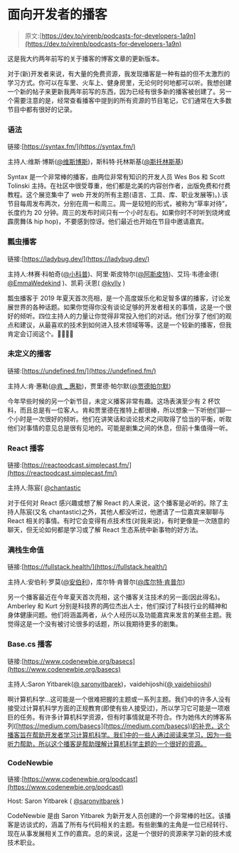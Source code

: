 # 面向开发者的播客

> 原文:[https://dev.to/virenb/podcasts-for-developers-1a9n](https://dev.to/virenb/podcasts-for-developers-1a9n)

这是我大约两年前写的关于播客的博客文章的更新版本。

对于(新)开发者来说，有大量的免费资源，我发现播客是一种有益的但不太激烈的学习方式。你可以在车里、火车上、健身房里，无论何时何地都可以听。我想创建一个新的帖子来更新我两年前写的东西，因为已经有很多新的播客被创建了。另一个需要注意的是，经常查看播客中提到的所有资源的节目笔记，它们通常在大多数节目中都有很好的记录。

### [](#syntax)语法

链接:[https://syntax.fm/](https://syntax.fm/)

主持人:维斯·博斯([@维斯博斯](https://twitter.com/wesbos))，斯科特·托林斯基([@斯托林斯基](https://twitter.com/stolinski))

Syntax 是一个非常棒的播客，由两位非常有知识的开发人员 Wes Bos 和 Scott Tolinski 主持。在社区中很受尊重，他们都是北美的内容创作者，出版免费和付费教程。这个展览集中了 web 开发的所有主题(语言、工具、库、职业发展等)。).该节目每周发布两次，分别在周一和周三。周一是较短的形式，被称为“草率对待”，长度约为 20 分钟。周三的发布时间只有一个小时左右。如果你时不时听到烧烤或霹雳舞(& hip hop)，不要感到惊讶。他们最近也开始在节目中邀请嘉宾。

### [](#ladybug-podcast)瓢虫播客

链接:[https://ladybug.dev/](https://ladybug.dev/)

主持人:林赛·科帕奇([@小科普](https://twitter.com/LittleKope))、阿里·斯皮特尔([@阿斯皮特](https://twitter.com/aspittel))、艾玛·韦德金德( [@EmmaWedekind](https://twitter.com/EmmaWedekind) )、凯莉·沃恩( [@kvlly](https://twitter.com/kvlly) )

瓢虫播客于 2019 年夏天首次亮相，是一个高度娱乐化和足智多谋的播客，讨论发展世界的各种话题。如果你觉得你没有谈论足够的开发者相关的事情，这是一个很好的倾听。四位主持人的力量让你觉得非常投入他们的对话。他们分享了他们的观点和建议，从最喜欢的技术到如何进入技术领域等等。这是一个较新的播客，但我肯定会订阅这个。🐞🐞🐞🐞

### [](#the-undefined-podcast)未定义的播客

链接:[https://undefined.fm/](https://undefined.fm/)

主持人:肯·惠勒([@肯 _ 惠勒](https://twitter.com/ken_wheeler))，贾里德·帕尔默([@贾德帕尔默](https://twitter.com/jaredpalmer))

今年早些时候的另一个新节目，未定义播客非常有趣。这场表演至少有 2 杯饮料，而且总是有一位客人。肯和贾里德在推特上都很棒，所以想象一下听他们聊一个小时是一次很好的倾听。他们在讲笑话和谈论技术之间取得了恰当的平衡，听取他们对事情的意见总是很有见地的。可能是剧集之间的休息，但前十集值得一听。

### [](#react-podcast)React 播客

链接:[https://reactpodcast.simplecast.fm/](https://reactpodcast.simplecast.fm/)

主持人:陈宸( [@chantastic](https://twitter.com/chantastic)

对于任何对 React 感兴趣或想了解 React 的人来说，这个播客是必听的。除了主持人陈宸(又名 chantastic)之外，其他人都没听过，他邀请了一位嘉宾来聊聊与 React 相关的事情。有时它会变得有点技术性(对我来说)，有时更像是一次随意的聊天，但无论如何都是学习或了解 React 生态系统中新事物的好方法。

### [](#fullstack-health)满栈生命值

链接:[https://fullstack.health/](https://fullstack.health/)

主持人:安伯利·罗莫([@安伯利](https://www.twitter.com/amber1ey))，库尔特·肯普尔([@库尔特·肯普尔](https://www.twitter.com/kurtiskemple))

另一个播客最近在今年夏天首次亮相，这个播客关注技术的另一面(因此得名)。Amberley 和 Kurt 分别是科技界的两位杰出人士，他们探讨了科技行业的精神和身体健康问题。他们将涵盖两者，从个人经历以及功能嘉宾来发言的某些主题。我觉得这是一个没有被讨论很多的话题，所以我期待更多的剧集。

### [](#basecs-podcast)Base.cs 播客

链接:[https://www.codenewbie.org/basecs](https://www.codenewbie.org/basecs)

主持人:Saron Yitbarek([@ saronyitbarek](https://twitter.com/saronyitbarek))，vaidehijoshi([@ vaidehijoshi](https://twitter.com/vaidehijoshi))

啊计算机科学...这可能是一个很难把握的主题或一系列主题。我们中的许多人没有接受过计算机科学方面的正规教育(即使有些人接受过)，所以学习它可能是一项艰巨的任务。有许多计算机科学资源，但有时事情就是不符合。作为她伟大的博客系列([https://medium.com/basecs](https://medium.com/basecs))的补充，这个播客旨在帮助开发者学习计算机科学。我们中的一些人通过阅读来学习，因为一些听力帮助，所以这个播客是帮助理解计算机科学主题的一个很好的资源。

### [](#codenewbie)CodeNewbie

链接:[https://www.codenewbie.org/podcast](https://www.codenewbie.org/podcast)

Host: Saron Yitbarek ( [@saronyitbarek](https://twitter.com/saronyitbarek) )

CodeNewbie 是由 Saron Yitbarek 为新开发人员创建的一个非常棒的社区。该播客是访谈式的，涵盖了所有与代码相关的主题。有些剧集的主角是一位已经转行、现在从事发展相关工作的嘉宾。总的来说，这是一个很好的资源来学习新的技术或技术职业。
